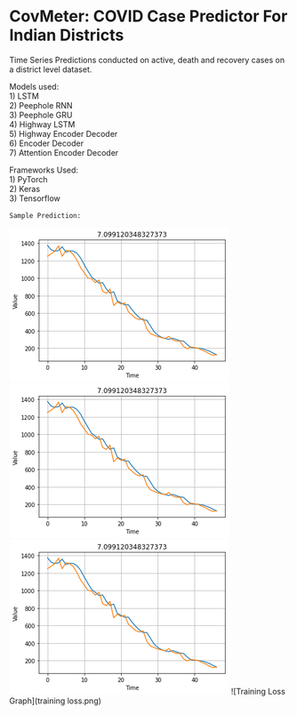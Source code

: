 # CovMeter: COVID Case Predictor For Indian Districts
 Time Series Predictions conducted on active, death and recovery cases on a district level dataset.  
 
 Models used:  
    1) LSTM  
    2) Peephole RNN  
    3) Peephole GRU  
    4) Highway LSTM  
    5) Highway Encoder Decoder  
    6) Encoder Decoder  
    7) Attention Encoder Decoder  
  
 Frameworks Used:  
    1) PyTorch  
    2) Keras  
    3) Tensorflow  
    
    
    Sample Prediction: 
![Sample Predictions](SP1.png)
![Sample Predictions](SP1.png)
![Sample Predictions](SP1.png)
![Training Loss Graph](training loss.png)
